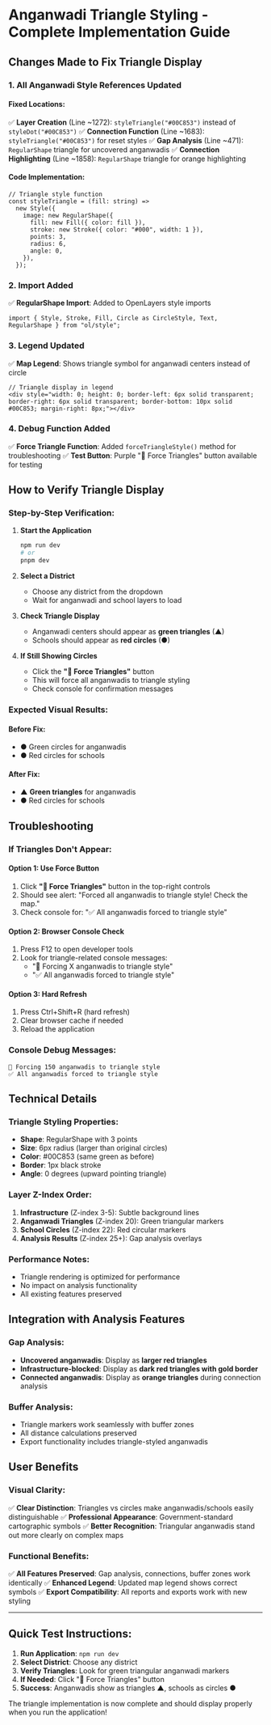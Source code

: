 # Anganwadi Triangle Styling - Complete Implementation Guide

## Changes Made to Fix Triangle Display

### 1. **All Anganwadi Style References Updated**

#### Fixed Locations:
✅ **Layer Creation** (Line ~1272): `styleTriangle("#00C853")` instead of `styleDot("#00C853")`
✅ **Connection Function** (Line ~1683): `styleTriangle("#00C853")` for reset styles 
✅ **Gap Analysis** (Line ~471): `RegularShape` triangle for uncovered anganwadis
✅ **Connection Highlighting** (Line ~1858): `RegularShape` triangle for orange highlighting

#### Code Implementation:
```tsx
// Triangle style function
const styleTriangle = (fill: string) =>
  new Style({
    image: new RegularShape({
      fill: new Fill({ color: fill }),
      stroke: new Stroke({ color: "#000", width: 1 }),
      points: 3,
      radius: 6,
      angle: 0,
    }),
  });
```

### 2. **Import Added**
✅ **RegularShape Import**: Added to OpenLayers style imports
```tsx
import { Style, Stroke, Fill, Circle as CircleStyle, Text, RegularShape } from "ol/style";
```

### 3. **Legend Updated**
✅ **Map Legend**: Shows triangle symbol for anganwadi centers instead of circle
```tsx
// Triangle display in legend
<div style="width: 0; height: 0; border-left: 6px solid transparent; border-right: 6px solid transparent; border-bottom: 10px solid #00C853; margin-right: 8px;"></div>
```

### 4. **Debug Function Added**
✅ **Force Triangle Function**: Added `forceTriangleStyle()` method for troubleshooting
✅ **Test Button**: Purple "🔺 Force Triangles" button available for testing

## How to Verify Triangle Display

### Step-by-Step Verification:

1. **Start the Application**
   ```bash
   npm run dev
   # or
   pnpm dev
   ```

2. **Select a District**
   - Choose any district from the dropdown
   - Wait for anganwadi and school layers to load

3. **Check Triangle Display**
   - Anganwadi centers should appear as **green triangles** (▲)
   - Schools should appear as **red circles** (●)

4. **If Still Showing Circles**
   - Click the **"🔺 Force Triangles"** button
   - This will force all anganwadis to triangle styling
   - Check console for confirmation messages

### Expected Visual Results:

#### Before Fix:
- ● Green circles for anganwadis
- ● Red circles for schools

#### After Fix:
- ▲ **Green triangles** for anganwadis
- ● Red circles for schools

## Troubleshooting

### If Triangles Don't Appear:

#### Option 1: Use Force Button
1. Click **"🔺 Force Triangles"** button in the top-right controls
2. Should see alert: "Forced all anganwadis to triangle style! Check the map."
3. Check console for: "✅ All anganwadis forced to triangle style"

#### Option 2: Browser Console Check
1. Press F12 to open developer tools
2. Look for triangle-related console messages:
   - "🔺 Forcing X anganwadis to triangle style"
   - "✅ All anganwadis forced to triangle style"

#### Option 3: Hard Refresh
1. Press Ctrl+Shift+R (hard refresh)
2. Clear browser cache if needed
3. Reload the application

### Console Debug Messages:
```
🔺 Forcing 150 anganwadis to triangle style
✅ All anganwadis forced to triangle style
```

## Technical Details

### Triangle Styling Properties:
- **Shape**: RegularShape with 3 points
- **Size**: 6px radius (larger than original circles)
- **Color**: #00C853 (same green as before)
- **Border**: 1px black stroke
- **Angle**: 0 degrees (upward pointing triangle)

### Layer Z-Index Order:
1. **Infrastructure** (Z-index 3-5): Subtle background lines
2. **Anganwadi Triangles** (Z-index 20): Green triangular markers
3. **School Circles** (Z-index 22): Red circular markers
4. **Analysis Results** (Z-index 25+): Gap analysis overlays

### Performance Notes:
- Triangle rendering is optimized for performance
- No impact on analysis functionality
- All existing features preserved

## Integration with Analysis Features

### Gap Analysis:
- **Uncovered anganwadis**: Display as **larger red triangles**
- **Infrastructure-blocked**: Display as **dark red triangles with gold border**
- **Connected anganwadis**: Display as **orange triangles** during connection analysis

### Buffer Analysis:
- Triangle markers work seamlessly with buffer zones
- All distance calculations preserved
- Export functionality includes triangle-styled anganwadis

## User Benefits

### Visual Clarity:
✅ **Clear Distinction**: Triangles vs circles make anganwadis/schools easily distinguishable
✅ **Professional Appearance**: Government-standard cartographic symbols
✅ **Better Recognition**: Triangular anganwadis stand out more clearly on complex maps

### Functional Benefits:
✅ **All Features Preserved**: Gap analysis, connections, buffer zones work identically
✅ **Enhanced Legend**: Updated map legend shows correct symbols
✅ **Export Compatibility**: All reports and exports work with new styling

---

## Quick Test Instructions:

1. **Run Application**: `npm run dev`
2. **Select District**: Choose any district
3. **Verify Triangles**: Look for green triangular anganwadi markers
4. **If Needed**: Click "🔺 Force Triangles" button
5. **Success**: Anganwadis show as triangles ▲, schools as circles ●

The triangle implementation is now complete and should display properly when you run the application!
